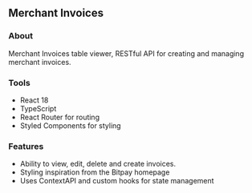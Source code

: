 ## Merchant Invoices

### About

Merchant Invoices table viewer, RESTful API for creating and managing merchant invoices.

### Tools
- React 18
- TypeScript
- React Router for routing
- Styled Components for styling

### Features
- Ability to view, edit, delete and create invoices.
- Styling inspiration from the Bitpay homepage
- Uses ContextAPI and custom hooks for state management
